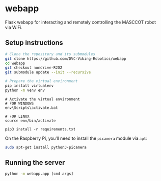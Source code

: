 # webapp
Flask webapp for interacting and remotely controlling the MASCCOT robot via WiFi.

## Setup instructions
```bash
# Clone the repository and its submodules
git clone https://github.com/DVC-Viking-Robotics/webapp
cd webapp
git checkout nondrive-R2D2
git submodule update --init --recursive

# Prepare the virtual environment
pip install virtualenv
python -m venv env
```
```
# Activate the virtual environment
# FOR WINDOWS
env\Scripts\activate.bat

# FOR LINUX
source env/bin/activate

pip3 install -r requirements.txt
```

On the Raspberry Pi, you'll need to install the `picamera` module via `apt`:
```bash
sudo apt-get install python3-picamera
```

## Running the server
```bash
python -m webapp.app [cmd args]
```
